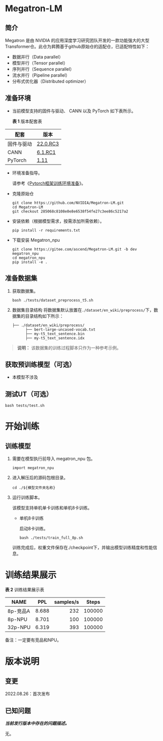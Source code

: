 # Megatron-LM

## 简介

Megatron 是由 NVIDIA 的应用深度学习研究团队开发的一款功能强大的大型Transformer仓。此仓为昇腾基于github原始仓的适配仓，已适配特性如下：

- 数据并行（Data parallel）
- 模型并行（Tensor parallel）
- 序列并行（Sequence parallel）
- 流水并行（Pipeline parallel）
- 分布式优化器（Distributed optimizer）

## 准备环境

- 当前模型支持的固件与驱动、 CANN 以及 PyTorch 如下表所示。

  **表 1**  版本配套表

| 配套 | 版本 |
| ----- | ----- |
| 固件与驱动   | [22.0.RC3](https://www.hiascend.com/hardware/firmware-drivers?tag=commercial) |
| CANN    | [6.1.RC1](https://www.hiascend.com/software/cann/commercial?version=6.1.RC1) |
| PyTorch | [1.11](https://gitee.com/ascend/pytorch/tree/master/) |

- 环境准备指导。

  请参考《[Pytorch框架训练环境准备](https://www.hiascend.com/document/detail/zh/ModelZoo/pytorchframework/ptes)》。

- 克隆原始仓

  ```
  git clone https://github.com/NVIDIA/Megatron-LM.git
  cd Megatron-LM
  git checkout 285068c8108e0e8e6538f54fe27c3ee86c5217a2
  ```

- 安装依赖（根据模型需求，按需添加所需依赖）。

  ```
  pip install -r requirements.txt
  ```

- 下载安装 Megatron_npu
  ```
  git clone https://gitee.com/ascend/Megatron-LM.git -b dev megatron_npu
  cd megatron_npu
  pip install -e .
  ```

## 准备数据集

1. 获取数据集。

   ```bash ./tests/dataset_preprocess_t5.sh```

2. 数据集目录结构
   将数据集默认放置在```./dataset/en_wiki/preprocess/```下，数据集的目录结构如下所示：

   ```
   ├── ./dataset/en_wiki/preprocess/
         ├── bert-large-uncased-vocab.txt               
         ├── my-t5_text_sentence.bin
         ├── my-t5_text_sentence.idx
   ```

> **说明：**
> 该数据集的训练过程脚本只作为一种参考示例。

## 获取预训练模型（可选）

- 本模型不涉及

## 测试UT（可选）

```
bash tests/test.sh
```

# 开始训练

## 训练模型

1. 需要在模型执行前导入 megatron_npu 包。
   ```
   import megatron_npu
   ```

2. 进入解压后的源码包根目录。

   ```
   cd ./${模型文件夹名称} 
   ```

3. 运行训练脚本。

   该模型支持单机单卡训练和单机8卡训练。

    - 单机8卡训练

      启动8卡训练。

      ```
      bash ./tests/train_full_8p.sh   
      ```

   训练完成后，权重文件保存在./checkpoint下，并输出模型训练精度和性能信息。

# 训练结果展示

**表 2**  训练结果展示表

| NAME     | PPL    | samples/s | Steps     |
| -------  | -----  |----------:| ------    |
| 8p-竞品A  | 8.688  |       232 | 100000    |
| 8p-NPU   | 8.701  |       100 | 100000    |
| 32p-NPU  | 6.319  |       393 | 100000    |

备注：一定要有竞品和NPU。

# 版本说明

## 变更

2022.08.26：首次发布

## 已知问题

**_当前发行版本中存在的问题描述。_**

无。











